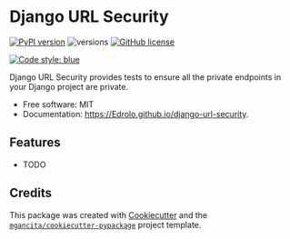 # Django URL Security


[![PyPI version](https://badge.fury.io/py/django-url-security.svg)](https://badge.fury.io/py/django-url-security)
![versions](https://img.shields.io/pypi/pyversions/django-url-security.svg)
[![GitHub license](https://img.shields.io/github/license/Edrolo/django-url-security.svg)](https://github.com/Edrolo/django-url-security/blob/main/LICENSE)

[![Code style: blue](https://img.shields.io/badge/code_style-blue-blue.svg)](https://blue.readthedocs.io/)


Django URL Security provides tests to ensure all the private endpoints in your Django project are private.


- Free software: MIT
- Documentation: https://Edrolo.github.io/django-url-security.


## Features

* TODO

## Credits

This package was created with [Cookiecutter](https://github.com/audreyr/cookiecutter) and the [`mgancita/cookiecutter-pypackage`](https://mgancita.github.io/cookiecutter-pypackage/) project template.
